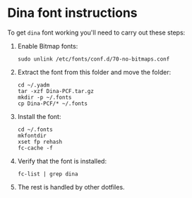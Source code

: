 # Dina font instructions

To get `dina` font working you'll need to carry out these steps:

1. Enable Bitmap fonts:

    ```
    sudo unlink /etc/fonts/conf.d/70-no-bitmaps.conf
    ```

2. Extract the font from this folder and move the folder:
    ```
    cd ~/.yadm
    tar -xzf Dina-PCF.tar.gz
    mkdir -p ~/.fonts
    cp Dina-PCF/* ~/.fonts
    ```

3. Install the font:
    ```
    cd ~/.fonts
    mkfontdir
    xset fp rehash
    fc-cache -f
    ```

4. Verify that the font is installed:
    ```
    fc-list | grep dina
    ```

5. The rest is handled by other dotfiles.
